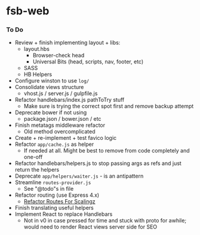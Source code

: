 # fsb-web




### To Do
- Review + finish implementing layout + libs:
	- layout.hbs
		- Browser-check head
		- Universal Bits (head, scripts, nav, footer, etc)
	- SASS
	- HB Helpers
- Configure winston to use `log/`
- Consolidate views structure
	- vhost.js / server.js / gulpfile.js
- Refactor handlebars/index.js pathToTry stuff
	- Make sure is trying the correct spot first and remove backup attempt
- Deprecate bower if not using
	- package.json / bower.json / etc
- Finish metatags middleware refactor
	- Old method overcomplicated
- Create + re-implement + test favico logic
- Refactor `app/cache.js` as helper
	- If needed at all. Might be best to remove from code completely and one-off
- Refactor handlebars/helpers.js to stop passing args as refs and just return the helpers
- Deprecate `app/helpers/waiter.js` - is an antipattern
- Streamline `routes-provider.js`
	- See "@todo"s in file
- Refactor routing (use Express 4.x)
	- [Refactor Routes For Scalingz](https://www.reddit.com/r/node/comments/2c3psn/expressjs_v3_or_v4_as_a_good_starting_point/)
- Finish translating useful helpers
- Implement React to replace Handlebars
	- Not in v0 in case pressed for time and stuck with proto for awhile; would need to render React views server side for SEO



